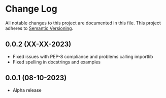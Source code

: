 # Change Log
All notable changes to this project are documented in this file. This project
adheres to [Semantic Versioning](https://semver.org/).

## 0.0.2 (XX-XX-2023)
* Fixed issues with PEP-8 compliance and problems calling importlib
* Fixed spelling in docstrings and examples

## 0.0.1 (08-10-2023)
* Alpha release
